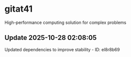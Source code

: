 # gitat41
High-performance computing solution for complex problems

## Update 2025-10-28 02:08:05
Updated dependencies to improve stability - ID: el8r8b69


